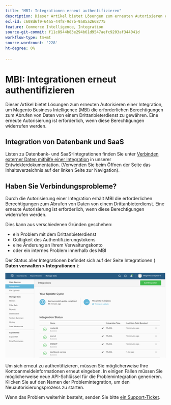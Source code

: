 ```yaml
---
title: "MBI: Integrationen erneut authentifizieren"
description: Dieser Artikel bietet Lösungen zum erneuten Autorisieren einer Integration, um Magento Business Intelligence (MBI) die erforderlichen Berechtigungen zum Abrufen von Daten von einem Drittanbieterdienst zu gewähren. Eine erneute Autorisierung ist erforderlich, wenn diese Berechtigungen widerrufen werden.
exl-id: c608d6f9-64a5-44f8-9d7b-9a85a2668775
feature: Commerce Intelligence, Integration
source-git-commit: f11c8944b83e294b61d9547aefc9203af344041d
workflow-type: tm+mt
source-wordcount: '228'
ht-degree: 0%

---
```


# MBI: Integrationen erneut authentifizieren

Dieser Artikel bietet Lösungen zum erneuten Autorisieren einer Integration, um Magento Business Intelligence (MBI) die erforderlichen Berechtigungen zum Abrufen von Daten von einem Drittanbieterdienst zu gewähren. Eine erneute Autorisierung ist erforderlich, wenn diese Berechtigungen widerrufen werden.

## Integration von Datenbank und SaaS

Listen zu Datenbank- und SaaS-Integrationen finden Sie unter [Verbinden externer Daten mithilfe einer Integration](https://docs.magento.com/mbi/data-analyst/importing-data/integrations/integrations.html) in unserer Entwicklerdokumentation. (Verwenden Sie beim Öffnen der Seite das Inhaltsverzeichnis auf der linken Seite zur Navigation).

## Haben Sie Verbindungsprobleme?

Durch die Autorisierung einer Integration erhält MBI die erforderlichen Berechtigungen zum Abrufen von Daten von einem Drittanbieterdienst. Eine erneute Autorisierung ist erforderlich, wenn diese Berechtigungen widerrufen werden.

Dies kann aus verschiedenen Gründen geschehen:

* ein Problem mit dem Drittanbieterdienst
* Gültigkeit des Authentifizierungstokens
* eine Änderung an Ihrem Verwaltungskonto
* oder ein internes Problem innerhalb des MBI

Der Status aller Integrationen befindet sich auf der Seite Integrationen ( **Daten verwalten > Integrationen** ):

![Integrations_page.png](assets/Integrations_page.png)

Um sich erneut zu authentifizieren, müssen Sie möglicherweise Ihre Kontoanmeldeinformationen erneut eingeben. In einigen Fällen müssen Sie möglicherweise neue API-Schlüssel für die Problemintegration generieren. Klicken Sie auf den Namen der Problemintegration, um den Neuautorisierungsprozess zu starten.

Wenn das Problem weiterhin besteht, senden Sie bitte [ein Support-Ticket](/help/help-center-guide/help-center/magento-help-center-user-guide.md#submit-ticket).
